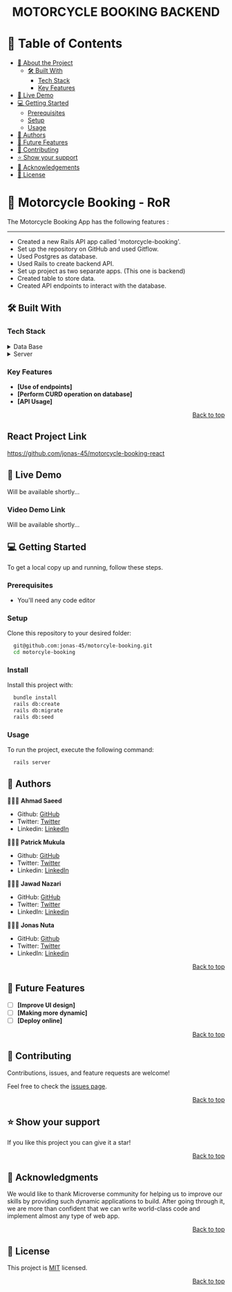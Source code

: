 <a name="readme-top"></a>

<div align="center">

  <h1><b>MOTORCYCLE BOOKING BACKEND</b></h1>

</div>

<!-- TABLE OF CONTENTS -->

# 📗 Table of Contents

- [📖 About the Project](#about-project)
  - [🛠 Built With](#built-with)
    - [Tech Stack](#tech-stack)
    - [Key Features](#key-features)
- [🚀 Live Demo](#live-demo)
- [💻 Getting Started](#getting-started)
  - [Prerequisites](#prerequisites)
  - [Setup](#setup)
  - [Usage](#usage)
- [👥 Authors](#authors)
- [🔭 Future Features](#future-features)
- [🤝 Contributing](#contributing)
- [⭐️ Show your support](#support)
- [🙏 Acknowledgements](#acknowledgements)
- [📝 License](#license)

<!-- PROJECT DESCRIPTION -->

# 📖 Motorcycle Booking - RoR <a name="about-project"></a>

The Motorcycle Booking App has the following features :

-----------------------------------------------------------------------------------------------------------------------
- Created a new Rails API app called 'motorcycle-booking'.
- Set up the repository on GitHub and used Gitflow.
- Used Postgres as database.
- Used Rails to create backend API.
- Set up project as two separate apps. (This one is backend)
- Created table to store data.
- Created API endpoints to interact with the database.

## 🛠 Built With <a name="built-with"></a>

### Tech Stack <a name="tech-stack"></a>

<details>
  <summary>Data Base</summary>
  <ul>
    <li>Postgresql</li>
  </ul>
</details>
<details>
  <summary>Server</summary>
  <ul>
    <li>Rails</li>
  </ul>
</details>
<!-- Features -->

### Key Features <a name="key-features"></a>

- **[Use of endpoints]**
- **[Perform CURD operation on database]**
- **[API Usage]**

<p align="right"><a href="#readme-top">Back to top</a></p>

## React Project Link <a name="react-link"></a>
https://github.com/jonas-45/motorcycle-booking-react


## 🚀 Live Demo <a name="live-demo"></a>
Will be available shortly...


### Video Demo Link <a name="live-demo-link"></a>
Will be available shortly...

<!-- GETTING STARTED -->

## 💻 Getting Started <a name="getting-started"></a>

To get a local copy up and running, follow these steps.

### Prerequisites

- You'll need any code editor

### Setup

Clone this repository to your desired folder:

```sh
  git@github.com:jonas-45/motorcyle-booking.git
  cd motorcyle-booking
```

### Install

Install this project with:

```sh
  bundle install
  rails db:create
  rails db:migrate
  rails db:seed
```

### Usage

To run the project, execute the following command:

```sh
  rails server
```

## 👥 Authors <a name="authors"></a>

🕵🏽‍♀️ **Ahmad Saeed**

- Github: [GitHub](https://github.com/ehmaddd/)
- Twitter: [Twitter](https://twitter.com/ehmaddd_pk)
- Linkedin: [LinkedIn](https://www.linkedin.com/in/ehmaddd/)

🕵🏽‍♀️ **Patrick Mukula**

- Github: [GitHub](https://github.com/Patfarmurs/)
- Twitter: [Twitter](https://twitter.com/MukulyengeP)
- Linkedin: [LinkedIn](https://www.linkedin.com/in/Patrick-Mukula/)

🕵🏽‍♀️ **Jawad Nazari**

- GitHub: [GitHub](https://github.com/Jawad-Nazari)
- Twitter: [Twitter](https://twitter.com/Nazari_Jawad58)
- LinkedIn: [Linkedin](https://www.linkedin.com/in/jawad-nazari/)

🕵🏽‍♀️ **Jonas Nuta**

- GitHub: [Github](https://github.com/jonas-45)
- Twitter: [Twitter](https://twitter.com/jonaswullah)
- LinkedIn: [Linkedin](https://linkedin.com/in/jonas-wullah)

<p align="right"><a href="#readme-top">Back to top</a></p>

## 🔭 Future Features <a name="future-features"></a>

- [ ] **[Improve UI design]**
- [ ] **[Making more dynamic]**
- [ ] **[Deploy online]**

<p align="right"><a href="#readme-top">Back to top</a></p>

<!-- CONTRIBUTING -->

## 🤝 Contributing <a name="contributing"></a>

Contributions, issues, and feature requests are welcome!

Feel free to check the [issues page](https://github.com/jonas-45/motorcyle-booking/issues).

<p align="right"><a href="#readme-top">Back to top</a></p>

<!-- SUPPORT -->

## ⭐️ Show your support <a name="support"></a>

If you like this project you can give it a star!

<p align="right"><a href="#readme-top">Back to top</a></p>

<!-- ACKNOWLEDGEMENTS -->

## 🙏 Acknowledgments <a name="acknowledgements"></a>

We would like to thank Microverse community for helping us to improve our skills by providing such dynamic applications to build. After going through it, we are more than confident that we can write world-class code and implement almost any type of web app.

<p align="right"><a href="#readme-top">Back to top</a></p>

<!-- FAQ (optional) -->

## 📝 License <a name="license"></a>

This project is [MIT](https://github.com/jonas-45/motorcyle-booking/blob/readme/LICENSE.md) licensed.

<p align="right"><a href="#readme-top">Back to top</a></p>
